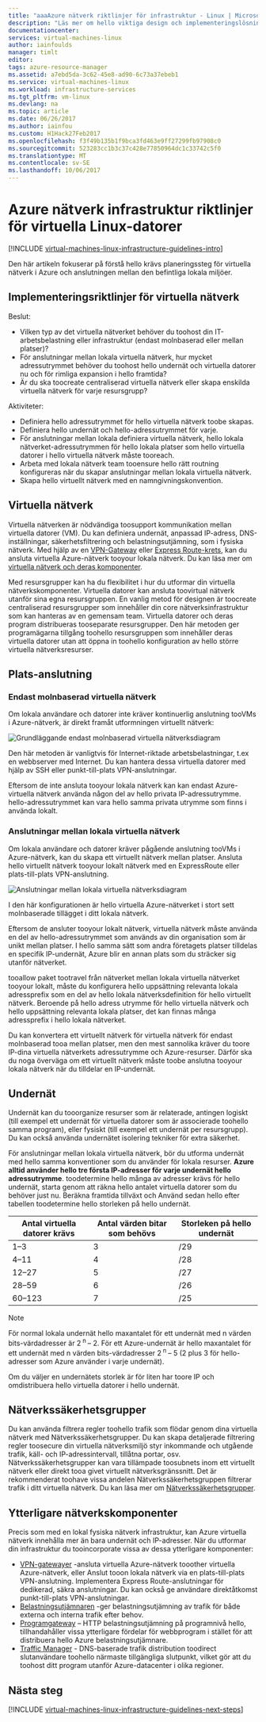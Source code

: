 ```yaml
---
title: "aaaAzure nätverk riktlinjer för infrastruktur - Linux | Microsoft Docs"
description: "Läs mer om hello viktiga design och implementeringslösning riktlinjer för att distribuera virtuella nätverk i Azure infrastrukturtjänster."
documentationcenter: 
services: virtual-machines-linux
author: iainfoulds
manager: timlt
editor: 
tags: azure-resource-manager
ms.assetid: a7ebd5da-3c62-45e8-ad90-6c73a37ebeb1
ms.service: virtual-machines-linux
ms.workload: infrastructure-services
ms.tgt_pltfrm: vm-linux
ms.devlang: na
ms.topic: article
ms.date: 06/26/2017
ms.author: iainfou
ms.custom: H1Hack27Feb2017
ms.openlocfilehash: f3f49b135b1f9bca3fd463e9ff27299fb97908c0
ms.sourcegitcommit: 523283cc1b3c37c428e77850964dc1c33742c5f0
ms.translationtype: MT
ms.contentlocale: sv-SE
ms.lasthandoff: 10/06/2017
---
```

# <a name="azure-networking-infrastructure-guidelines-for-linux-vms"></a>Azure nätverk infrastruktur riktlinjer för virtuella Linux-datorer

[!INCLUDE [virtual-machines-linux-infrastructure-guidelines-intro](../../../includes/virtual-machines-linux-infrastructure-guidelines-intro.md)]

Den här artikeln fokuserar på förstå hello krävs planeringssteg för virtuella nätverk i Azure och anslutningen mellan den befintliga lokala miljöer.

## <a name="implementation-guidelines-for-virtual-networks"></a>Implementeringsriktlinjer för virtuella nätverk
Beslut:

* Vilken typ av det virtuella nätverket behöver du toohost din IT-arbetsbelastning eller infrastruktur (endast molnbaserad eller mellan platser)?
* För anslutningar mellan lokala virtuella nätverk, hur mycket adressutrymmet behöver du toohost hello undernät och virtuella datorer nu och för rimliga expansion i hello framtida?
* Är du ska toocreate centraliserad virtuella nätverk eller skapa enskilda virtuella nätverk för varje resursgrupp?

Aktiviteter:

* Definiera hello adressutrymmet för hello virtuella nätverk toobe skapas.
* Definiera hello undernät och hello-adressutrymmet för varje.
* För anslutningar mellan lokala definiera virtuella nätverk, hello lokala nätverket-adressutrymmen för hello lokala platser som hello virtuella datorer i hello virtuella nätverk måste tooreach.
* Arbeta med lokala nätverk team tooensure hello rätt routning konfigureras när du skapar anslutningar mellan lokala virtuella nätverk.
* Skapa hello virtuellt nätverk med en namngivningskonvention.

## <a name="virtual-networks"></a>Virtuella nätverk
Virtuella nätverken är nödvändiga toosupport kommunikation mellan virtuella datorer (VM). Du kan definiera undernät, anpassad IP-adress, DNS-inställningar, säkerhetsfiltrering och belastningsutjämning, som i fysiska nätverk. Med hjälp av en [VPN-Gateway](../../vpn-gateway/vpn-gateway-about-vpngateways.md) eller [Express Route-krets](../../expressroute/expressroute-introduction.md), kan du ansluta virtuella Azure-nätverk tooyour lokala nätverk. Du kan läsa mer om [virtuella nätverk och deras komponenter](../../virtual-network/virtual-networks-overview.md).

Med resursgrupper kan ha du flexibilitet i hur du utformar din virtuella nätverkskomponenter. Virtuella datorer kan ansluta toovirtual nätverk utanför sina egna resursgruppen. En vanlig metod för designen är toocreate centraliserad resursgrupper som innehåller din core nätverksinfrastruktur som kan hanteras av en gemensam team. Virtuella datorer och deras program distribueras tooseparate resursgrupper. Den här metoden ger programägarna tillgång toohello resursgruppen som innehåller deras virtuella datorer utan att öppna in toohello konfiguration av hello större virtuella nätverksresurser.

## <a name="site-connectivity"></a>Plats-anslutning
### <a name="cloud-only-virtual-networks"></a>Endast molnbaserad virtuella nätverk
Om lokala användare och datorer inte kräver kontinuerlig anslutning tooVMs i Azure-nätverk, är direkt framåt utformningen virtuellt nätverk:

![Grundläggande endast molnbaserad virtuella nätverksdiagram](./media/infrastructure-networking-guidelines/vnet01.png)

Den här metoden är vanligtvis för Internet-riktade arbetsbelastningar, t.ex en webbserver med Internet. Du kan hantera dessa virtuella datorer med hjälp av SSH eller punkt-till-plats VPN-anslutningar.

Eftersom de inte ansluta tooyour lokala nätverk kan kan endast Azure-virtuella nätverk använda någon del av hello privata IP-adressutrymme. hello-adressutrymmet kan vara hello samma privata utrymme som finns i använda lokalt.

### <a name="cross-premises-virtual-networks"></a>Anslutningar mellan lokala virtuella nätverk
Om lokala användare och datorer kräver pågående anslutning tooVMs i Azure-nätverk, kan du skapa ett virtuellt nätverk mellan platser. Ansluta hello virtuellt nätverk tooyour lokalt nätverk med en ExpressRoute eller plats-till-plats VPN-anslutning.

![Anslutningar mellan lokala virtuella nätverksdiagram](./media/infrastructure-networking-guidelines/vnet02.png)

I den här konfigurationen är hello virtuella Azure-nätverket i stort sett molnbaserade tillägget i ditt lokala nätverk.

Eftersom de ansluter tooyour lokalt nätverk, virtuella nätverk måste använda en del av hello-adressutrymmet som används av din organisation som är unikt mellan platser. I hello samma sätt som andra företagets platser tilldelas en specifik IP-undernät, Azure blir en annan plats som du sträcker sig utanför nätverket.

tooallow paket tootravel från nätverket mellan lokala virtuella nätverket tooyour lokalt, måste du konfigurera hello uppsättning relevanta lokala adressprefix som en del av hello lokala nätverksdefinition för hello virtuellt nätverk. Beroende på hello adress utrymme för hello virtuella nätverk och hello uppsättning relevanta lokala platser, det kan finnas många adressprefix i hello lokala nätverket.

Du kan konvertera ett virtuellt nätverk för virtuella nätverk för endast molnbaserad tooa mellan platser, men den mest sannolika kräver du toore IP-dina virtuella nätverkets adressutrymme och Azure-resurser. Därför ska du noga överväga om ett virtuellt nätverk måste toobe anslutna tooyour lokala nätverk när du tilldelar en IP-undernät.

## <a name="subnets"></a>Undernät
Undernät kan du tooorganize resurser som är relaterade, antingen logiskt (till exempel ett undernät för virtuella datorer som är associerade toohello samma program), eller fysiskt (till exempel ett undernät per resursgrupp). Du kan också använda undernätet isolering tekniker för extra säkerhet.

För anslutningar mellan lokala virtuella nätverk, bör du utforma undernät med hello samma konventioner som du använder för lokala resurser. **Azure alltid använder hello tre första IP-adresser för varje undernät hello adressutrymme**. toodetermine hello många av adresser krävs för hello undernät, starta genom att räkna hello antalet virtuella datorer som du behöver just nu. Beräkna framtida tillväxt och Använd sedan hello efter tabellen toodetermine hello storleken på hello undernät.

| Antal virtuella datorer krävs | Antal värden bitar som behövs | Storleken på hello undernät |
| --- | --- | --- |
| 1–3 |3 |/29 |
| 4–11 |4 |/28 |
| 12–27 |5 |/27 |
| 28–59 |6 |/26 |
| 60–123 |7 |/25 |

> [!NOTE]
> För normal lokala undernät hello maxantalet för ett undernät med n värden bits-värdadresser är 2<sup> n </sup> – 2. För ett Azure-undernät är hello maxantalet för ett undernät med n värden bits-värdadresser 2<sup> n </sup> – 5 (2 plus 3 för hello-adresser som Azure använder i varje undernät).
> 
> 

Om du väljer en undernätets storlek är för liten har toore IP och omdistribuera hello virtuella datorer i hello undernät.

## <a name="network-security-groups"></a>Nätverkssäkerhetsgrupper
Du kan använda filtrera regler toohello trafik som flödar genom dina virtuella nätverk med Nätverkssäkerhetsgrupper. Du kan skapa detaljerade filtrering regler toosecure din virtuella nätverksmiljö styr inkommande och utgående trafik, käll- och IP-adressintervall, tillåtna portar, osv. Nätverkssäkerhetsgrupper kan vara tillämpade toosubnets inom ett virtuellt nätverk eller direkt tooa givet virtuellt nätverksgränssnitt. Det är rekommenderat toohave vissa andelen Nätverkssäkerhetsgruppen filtrerar trafik i ditt virtuella nätverk. Du kan läsa mer om [Nätverkssäkerhetsgrupper](../../virtual-network/virtual-networks-nsg.md).

## <a name="additional-network-components"></a>Ytterligare nätverkskomponenter
Precis som med en lokal fysiska nätverk infrastruktur, kan Azure virtuella nätverk innehålla mer än bara undernät och IP-adresser. När du utformar din infrastruktur du tooincorporate vissa av dessa ytterligare komponenter:

* [VPN-gatewayer](../../vpn-gateway/vpn-gateway-about-vpngateways.md) -ansluta virtuella Azure-nätverk tooother virtuella Azure-nätverk, eller Anslut tooon lokala nätverk via en plats-till-plats VPN-anslutning. Implementera Express Route-anslutningar för dedikerad, säkra anslutningar. Du kan också ge användare direktåtkomst punkt-till-plats VPN-anslutningar.
* [Belastningsutjämnaren](../../load-balancer/load-balancer-overview.md) -ger belastningsutjämning av trafik för både externa och interna trafik efter behov.
* [Programgateway](../../application-gateway/application-gateway-introduction.md) – HTTP belastningsutjämning på programnivå hello, tillhandahåller vissa ytterligare fördelar för webbprogram i stället för att distribuera hello Azure belastningsutjämnare.
* [Traffic Manager](../../traffic-manager/traffic-manager-overview.md) - DNS-baserade trafik distribution toodirect slutanvändare toohello närmaste tillgängliga slutpunkt, vilket gör att du toohost ditt program utanför Azure-datacenter i olika regioner.

## <a name="next-steps"></a>Nästa steg
[!INCLUDE [virtual-machines-linux-infrastructure-guidelines-next-steps](../../../includes/virtual-machines-linux-infrastructure-guidelines-next-steps.md)]

